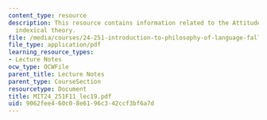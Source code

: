 ```yaml
---
content_type: resource
description: This resource contains information related to the Attitudes, the hidden
  indexical theory.
file: /media/courses/24-251-introduction-to-philosophy-of-language-fall-2011/9062fee460c08e6196c342ccf3bf6a7d_MIT24_251F11_lec19.pdf
file_type: application/pdf
learning_resource_types:
- Lecture Notes
ocw_type: OCWFile
parent_title: Lecture Notes
parent_type: CourseSection
resourcetype: Document
title: MIT24_251F11_lec19.pdf
uid: 9062fee4-60c0-8e61-96c3-42ccf3bf6a7d
---
```

